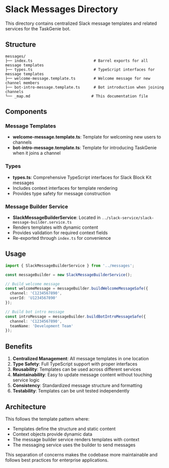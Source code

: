 # Slack Messages Directory

This directory contains centralized Slack message templates and related services for the TaskGenie bot.

## Structure

```
messages/
├── index.ts                           # Barrel exports for all message templates
├── types.ts                           # TypeScript interfaces for message templates
├── welcome-message.template.ts        # Welcome message for new channel members
├── bot-intro-message.template.ts      # Bot introduction when joining channels
└── _map.md                           # This documentation file
```

## Components

### Message Templates
- **welcome-message.template.ts**: Template for welcoming new users to channels
- **bot-intro-message.template.ts**: Template for introducing TaskGenie when it joins a channel

### Types
- **types.ts**: Comprehensive TypeScript interfaces for Slack Block Kit messages
- Includes context interfaces for template rendering
- Provides type safety for message construction

### Message Builder Service
- **SlackMessageBuilderService**: Located in `../slack-service/slack-message-builder.service.ts`
- Renders templates with dynamic content
- Provides validation for required context fields
- Re-exported through `index.ts` for convenience

## Usage

```typescript
import { SlackMessageBuilderService } from '../messages';

const messageBuilder = new SlackMessageBuilderService();

// Build welcome message
const welcomeMessage = messageBuilder.buildWelcomeMessageSafe({
  channel: 'C1234567890',
  userId: 'U1234567890'
});

// Build bot intro message
const introMessage = messageBuilder.buildBotIntroMessageSafe({
  channel: 'C1234567890',
  teamName: 'Development Team'
});
```

## Benefits

1. **Centralized Management**: All message templates in one location
2. **Type Safety**: Full TypeScript support with proper interfaces
3. **Reusability**: Templates can be used across different services
4. **Maintainability**: Easy to update message content without touching service logic
5. **Consistency**: Standardized message structure and formatting
6. **Testability**: Templates can be unit tested independently

## Architecture

This follows the template pattern where:
- Templates define the structure and static content
- Context objects provide dynamic data
- The message builder service renders templates with context
- The messaging service uses the builder to send messages

This separation of concerns makes the codebase more maintainable and follows best practices for enterprise applications.